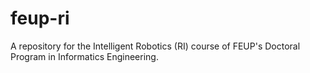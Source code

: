 # feup-ri
A repository for the Intelligent Robotics (RI) course of FEUP's Doctoral Program in Informatics Engineering.
